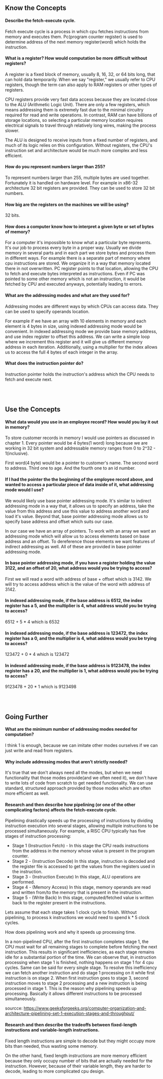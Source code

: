 ## Know the Concepts

#### Describe the fetch-execute cycle.

Fetch execute cycle is a process in which cpu fetches instructions from memory and executes them. Pc(program counter register) is used to determine address of the next memory register(word) which holds the instruction.

#### What is a register? How would computation be more difficult without registers?

A register is a fixed block of memory, usually 8, 16, 32, or 64 bits long, that can hold data temporarily. When we say "register," we usually refer to CPU registers, though the term can also apply to RAM registers or other types of registers.

CPU registers provide very fast data access because they are located close to the ALU (Arithmetic Logic Unit). There are only a few registers, which means addressing them is extremely fast due to the minimal circuitry required for read and write operations. In contrast, RAM can have billions of storage locations, so selecting a particular memory location requires electrical signals to travel through relatively long wires, making the process slower.

The ALU is designed to receive inputs from a fixed number of registers, and much of its logic relies on this configuration. Without registers, the CPU's instruction set and architecture would be much more complex and less efficient.

#### How do you represent numbers larger than 255?

To represent numbers larger than 255, multiple bytes are used together. Fortunately it is handled on hardware level. For example in x86-32 architecture 32 bit registers are provided. They can be used to store 32 bit numbers.

#### How big are the registers on the machines we will be using?

32 bits.

#### How does a computer know how to interpret a given byte or set of bytes of memory?

For a computer it's impossible to know what a particular byte represents. It's our job to process every byte in a proper way. Usually we divide memory in several parts and in each part we store bytes and process them in different ways. For example there is a separate part of memory where cpu instructions are stored. We organize it in a way that memory located there in not overwritten. PC register points to that location, allowing the CPU to fetch and execute bytes interpreted as instructions. Even if PC was pointed to some other memory which is not an instruction, it would be fetched by CPU and executed anyways, potentially leading to errors.

#### What are the addressing modes and what are they used for?

Addressing modes are different ways by which CPUs can access data. They can be used to specify operands location.

For example if we have an array with 10 elements in memory and each element is 4 bytes in size, using indexed addressing mode would be convenient.
In indexed addressing mode we provide base memory address, and use index register to offset this address. We can write a simple loop where we increment this register and it will give us different memory address in each iteration. Additionally, using a multiplier for the index allows us to access the full 4 bytes of each integer in the array.

#### What does the instruction pointer do?

Instruction pointer holds the instruction's address which the CPU needs to fetch and execute next.

<br>
<br>

## Use the Concepts

#### What data would you use in an employee record? How would you lay it out in memory?

To store customer records in memory I would use pointers as discussed in chapter 1. Every pointer would be 4 bytes(1 word) long because we are working in 32 bit system and addressable memory ranges from 0 to 2^32 - 1(inclusive).

First word(4 byte) would be a pointer to customer's name. The second word to address. Third one to age. And the fourth one to an id number.

#### If I had the pointer the the beginning of the employee record above, and wanted to access a particular piece of data inside of it, what addressing mode would I use?

We would likely use base pointer addressing mode.
It's similar to indirect addressing mode in a way that, it allows us to specify an address, take the value from this address and use this value to address another word and load it's value. Beyond that, base pointer addressing mode allows us to specify base address and offset which suits our case.

In our case we have an array of pointers. To work with an array we want an addressing mode which will allow us to access elements based on base address and an offset. To dereference those elements we want features of indirect addressing as well. All of these are provided in base pointer addressing mode.

#### In base pointer addressing mode, if you have a register holding the value 3122, and an offset of 20, what address would you be trying to access?

First we will read a word with address of base + offset which is 3142. We will try to access address which is the value of the word with address of 3142.

#### In indexed addressing mode, if the base address is 6512, the index register has a 5, and the multiplier is 4, what address would you be trying to access?

6512 + 5 \* 4 which is 6532

#### In indexed addressing mode, if the base address is 123472, the index register has a 0, and the multiplier is 4, what address would you be trying to access?

123472 + 0 \* 4 which is 123472

#### In indexed addressing mode, if the base address is 9123478, the index register has a 20, and the multiplier is 1, what address would you be trying to access?

9123478 + 20 \* 1 which is 9123498

<br>
<br>

## Going Further

#### What are the minimum number of addressing modes needed for computation?

I think 1 is enough, because we can imitate other modes ourselves if we can just write and read from registers.

#### Why include addressing modes that aren’t strictly needed?

It's true that we don't always need all the modes, but when we need functionality that those modes provide(and we often need it), we don't have to write lots of code from scratch to get needed functionality. We can use standard, structured approach provided by those modes which are often more efficient as well.

#### Research and then describe how pipelining (or one of the other complicating factors) affects the fetch-execute cycle.

Pipelining drastically speeds up the processing of instructions by dividing instruction execution into several stages, allowing multiple instructions to be processed simultaneously. For example, a RISC CPU typically has five stages of instruction processing:

- Stage 1 (Instruction Fetch) - In this stage the CPU reads instructions from the address in the memory whose value is present in the program counter.
- Stage 2 - (Instruction Decode) In this stage, instruction is decoded and the register file is accessed to get the values from the registers used in the instruction.
- Stage 3 - (Instruction Execute) In this stage, ALU operations are performed.
- Stage 4 - (Memory Access) In this stage, memory operands are read and written from/to the memory that is present in the instruction.
- Stage 5 - (Write Back) In this stage, computed/fetched value is written back to the register present in the instructions.

Lets assume that each stage takes 1 clock cycle to finish. Without pipelining, to process k instructions we would need to spend k \* 5 clock cycles.

How does pipelining work and why it speeds up processing time.

In a non-pipelined CPU, after the first instruction completes stage 1, the CPU must wait for all remaining stages to complete before fetching the next instruction. This results in significant inefficiencies, as each stage remains idle for a substantial portion of the time.
We can observe that, in instruction processing when stage 1 is finished, nothing happens on stage 1 for 4 cpu cycles. Same can be said for every single stage. To resolve this inefficiency we can fetch another instruction and do stage 1 processing on it while first instruction is on stage 2. When first instruction goes to stage 3, second instruction moves to stage 2 processing and a new instruction is being processed in stage 1. This is the reason why pipelining speeds up processing. Basically it allows different instructions to be processed simultaneously.

sourcce:
https://www.geeksforgeeks.org/computer-organization-and-architecture-pipelining-set-1-execution-stages-and-throughput/

#### Research and then describe the tradeoffs between fixed-length instructions and variable-length instructions.

Fixed length instructions are simple to decode but they might occupy more bits than needed, thus wasting some memory.

On the other hand, fixed length instructions are more memory efficient because they only occupy number of bits that are actually needed for the instruction. However, because of their variable length, they are harder to decode, leading to more complicated cpu design.
